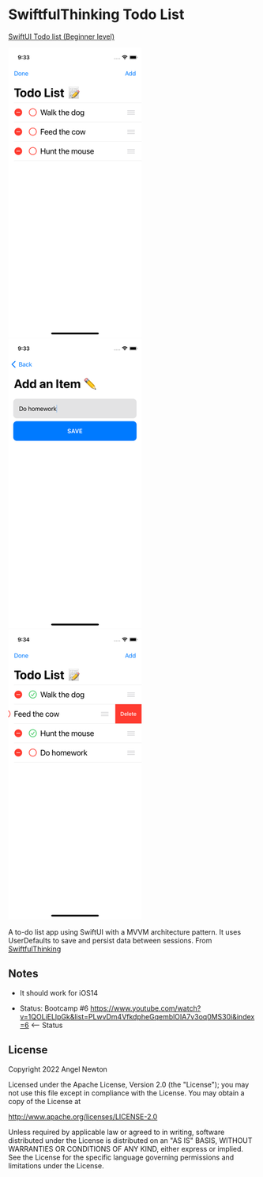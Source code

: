 # SwiftfulThinking Todo List

[SwiftUI Todo list (Beginner level)](https://www.youtube.com/playlist?list=PLwvDm4VfkdpheGqemblOIA7v3oq0MS30i)  

![Scheme](/readmeImages/SimulatorScreenShot-iPhone13mini-2022-06-01at09.33.13.png)
![Scheme](/readmeImages/SimulatorScreenShot-iPhone13mini-2022-06-01at09.33.40.png)
![Scheme](/readmeImages/SimulatorScreenShot-iPhone13mini-2022-06-01at09.34.22.png)

A to-do list app using SwiftUI with a MVVM architecture pattern. It uses UserDefaults to save and persist data between sessions.
From [SwiftfulThinking](https://www.youtube.com/c/SwiftfulThinking)


## Notes 
- It should work for iOS14

- Status: Bootcamp #6
  https://www.youtube.com/watch?v=1QOLiELlpGk&list=PLwvDm4VfkdpheGqemblOIA7v3oq0MS30i&index=6 <-- Status



## License

Copyright 2022 Angel Newton

Licensed under the Apache License, Version 2.0 (the "License"); you may not use this file except in compliance with the License. You may obtain a copy of the License at

http://www.apache.org/licenses/LICENSE-2.0

Unless required by applicable law or agreed to in writing, software distributed under the License is distributed on an "AS IS" BASIS, WITHOUT WARRANTIES OR CONDITIONS OF ANY KIND, either express or implied. See the License for the specific language governing permissions and limitations under the License.

